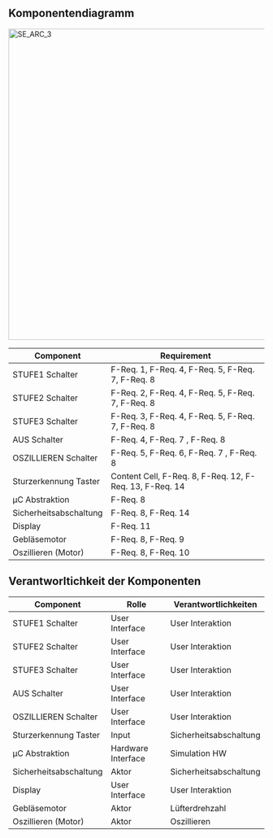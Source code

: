 ## Komponentendiagramm

<img width="1032" height="612" alt="SE_ARC_3" src="https://github.com/user-attachments/assets/5bb7f99c-d581-43ee-923c-9a3eaf32c3f9" />


| Component  | Requirement |
| ------------- | ------------- |
| STUFE1 Schalter | F-Req. 1, F-Req. 4, F-Req. 5, F-Req. 7, F-Req. 8|
| STUFE2 Schalter  | F-Req. 2, F-Req. 4, F-Req. 5, F-Req. 7, F-Req. 8 |
| STUFE3 Schalter  | F-Req. 3, F-Req. 4, F-Req. 5, F-Req. 7, F-Req. 8   |
| AUS Schalter  | F-Req. 4, F-Req. 7 , F-Req. 8 |
| OSZILLIEREN Schalter  | F-Req. 5, F-Req. 6, F-Req. 7 , F-Req. 8|
| Sturzerkennung Taster  | Content Cell, F-Req. 8, F-Req. 12, F-Req. 13, F-Req. 14  |
| µC Abstraktion | F-Req. 8  |
| Sicherheitsabschaltung  | F-Req. 8, F-Req. 14  |
| Display  | F-Req. 11  |
| Gebläsemotor  | F-Req. 8, F-Req. 9  |
| Oszillieren (Motor)  | F-Req. 8, F-Req. 10  |

## Verantworltichkeit der Komponenten
| Component  | Rolle | Verantwortlichkeiten |
| ------------- | ------------- | -----------|
| STUFE1 Schalter | User Interface| User Interaktion |
| STUFE2 Schalter  |User Interface | User Interaktion|
| STUFE3 Schalter  | User Interface |  User Interaktion|
| AUS Schalter  | User Interface| User Interaktion |
| OSZILLIEREN Schalter  | User Interface | User Interaktion|
| Sturzerkennung Taster  |  Input | Sicherheitsabschaltung |
| µC Abstraktion  | Hardware Interface | Simulation HW|
| Sicherheitsabschaltung  | Aktor  | Sicherheitsabschaltung |
| Display  | User Interface  | User Interaktion|
| Gebläsemotor  | Aktor | Lüfterdrehzahl |
| Oszillieren (Motor)  | Aktor | Oszillieren |

